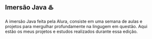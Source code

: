## Imersão Java ♨️

A imersão Java feita pela Alura, consiste em uma semana de aulas e projetos para mergulhar profundamente na 
lingugem em questão. Aqui estão os meus projetos e estudos realizados durante essa edição.

